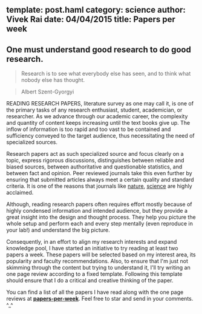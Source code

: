 template: post.haml
category: science
author: Vivek Rai
date: 04/04/2015
title: Papers per week
---
One must understand good research to do good research.
---
> Research is to see what everybody else has seen, and to think what nobody
> else has thought.

> Albert Szent-Gyorgyi

READING RESEARCH PAPERS, literature survey as one may call it, is one of the
primary tasks of any research enthusiast, student, academician, or researcher.
As we advance through our academic career, the complexity and quantity of
content keeps increasing until the text books give up. The inflow of
information is too rapid and too vast to be contained and sufficiency conveyed
to the target audience, thus necessitating the need of specialized sources.

Research papers act as such specialized source and focus clearly on a topic,
express rigorous discussions, distinguishes between reliable and biased
sources, between authoritative and questionable statistics, and between fact
and opinion. Peer reviewed journals take this even further by ensuring that
submitted articles always meet a certain quality and standard criteria. It is
one of the reasons that journals like [nature](https://nature.com),
[science](https://sciencemag.com) are highly acclaimed.

Although, reading research papers often requires effort mostly because of
highly condensed information and intended audience, but they provide a great
insight into the design and thought process. They help you picture the whole
setup and perform each and every step mentally (even reproduce in your lab!)
and understand the big picture.

Consequently, in an effort to align my research interests and expand knowledge
pool, I have started an initiative to try reading at least two papers a week.
These papers will be selected based on my interest area, its popularity and
faculty recommendations. Also, to ensure that I'm just not skimming through
the content but trying to understand it, I'll try writing an one page review
according to a fixed template. Following this template should ensure that I do
a critical and creative thinking of the paper.

You can find a list of all the papers I have read along with the one page
reviews at
[**papers-per-week**](https://github.com/vivekiitkgp/papers-per-week). Feel
free to star and send in your comments. ^_^
